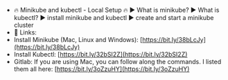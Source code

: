 - 🔥 Minikube and kubectl - Local Setup 🔥
  ► What is minikube?
  ► What is kubectl?
  ► install minikube and kubectl
  ► create and start a minikube cluster
- 🔗 Links:
- Install Minikube (Mac, Linux and Windows): [https://bit.ly/38bLcJy](https://bit.ly/38bLcJy)
- Install Kubectl: [https://bit.ly/32bSI2Z](https://bit.ly/32bSI2Z)
- Gitlab: If you are using Mac, you can follow along the commands. I listed them all here: [https://bit.ly/3oZzuHY](https://bit.ly/3oZzuHY)